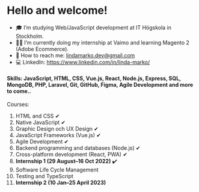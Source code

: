 # Hello and welcome!


- 🎓 I’m studying Web/JavaScript development at IT Högskola in Stockholm.
- 👩‍💻 I’m currently doing my internship at Vaimo and learning Magento 2 (Adobe Ecommerce).
- 📧 How to reach me: lindamarko.dev@gmail.com 
- 💻 LinkedIn: https://www.linkedin.com/in/linda-marko/

#### Skills: JavaScript, HTML, CSS, Vue.js, React, Node.js, Express, SQL, MongoDB, PHP, Laravel, Git, GitHub, Figma, Agile Development and more to come..

Courses:
1. HTML and CSS ✔
2. Native JavaScript ✔ 
3. Graphic Design och UX Design ✔ 
4. JavaScript Frameworks (Vue.js) ✔
5. Agile Development ✔
6. Backend programming and databases (Node.js) ✔
7. Cross-platform development (React, PWA) ✔
8. **Internship 1 (29 August–16 Oct 2022)** ✔️
9. Software Life Cycle Management
10. Testing and TypeScript
11. **Internship 2 (10 Jan–25 April 2023)**

<!--
**LindaMarko/LindaMarko** is a ✨ _special_ ✨ repository because its `README.md` (this file) appears on your GitHub profile.

Here are some ideas to get you started:

- 🔭 I’m currently working on ...
- 🌱 I’m currently learning ...
- 👯 I’m looking to collaborate on ...
- 🤔 I’m looking for help with ...
- 💬 Ask me about ...
- 📫 How to reach me: ...
- 😄 Pronouns: ...
- ⚡ Fun fact: ...
-->
